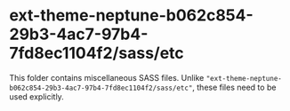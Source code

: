 # ext-theme-neptune-b062c854-29b3-4ac7-97b4-7fd8ec1104f2/sass/etc

This folder contains miscellaneous SASS files. Unlike `"ext-theme-neptune-b062c854-29b3-4ac7-97b4-7fd8ec1104f2/sass/etc"`, these files
need to be used explicitly.
